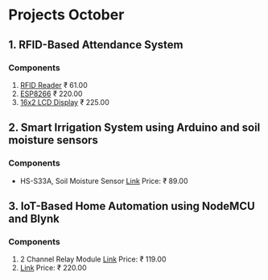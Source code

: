 # Projects October

## 1. **RFID-Based Attendance System**
### Components
1. [RFID Reader](https://robu.in/product/mifare-rfid-readerwriter-13-56mhz-rc522-spi-s50-fudan-card-and-keychain/) ₹ 61.00
2. [ESP8266](https://amzn.in/d/2mSiWTW) ₹ 220.00
3. [16x2 LCD Display](https://amzn.in/d/j8lKLKH) ₹ 225.00


## 2. Smart Irrigation System using Arduino and soil moisture sensors
### Components
- HS-S33A, Soil Moisture Sensor [Link](https://robu.in/product/hs-s33a-soil-moisture-sensor/) Price: ₹ 89.00

## 3. IoT-Based Home Automation using NodeMCU and Blynk
### Components 
1. 2 Channel Relay Module [Link](https://amzn.in/d/5vSCXKz) Price: ₹ 119.00
2. [Link](https://amzn.in/d/2mSiWTW) Price: ₹ 220.00 
